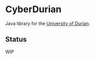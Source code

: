 # CyberDurian

Java library for the [University of Durian](https://www.theage.com.au/national/victoria/hundreds-evacuated-as-rotting-durian-sparks-fears-of-gas-leak-20180428-p4zc8r.html).

## Status

WIP